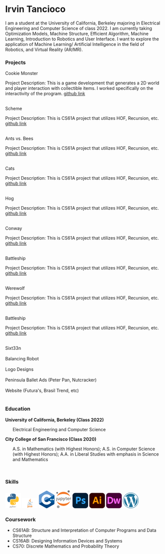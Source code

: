<link type="text/css" rel="stylesheet" href="main.css" />

# Irvin Tancioco

I am a student at the University of California, Berkeley majoring in Electrical Engineering and Computer Science of class 2022. I am currently taking Optimization Models, Machine Structure, Efficient Algorithm, Machine Learning, Introduction to Robotics and User Interface. I want to explore the application of Machine Learning/ Artificial Intelligence in the field of Robotics, and Virtual Reality (AR/MR).

### Projects
<div class="border-round" margin=20> Cookie Monster
  <p>Project Description: This is a game development that generates a 2D world and player interaction with collectible items. I worked specifically on the interactivity of the program. <a href="https://github.com/itancio/cookiemonster"> github link </a></p>
</div>
<br>

<div class="border-round"> Scheme
  <p>Project Description: This is CS61A project that utilizes HOF, Recursion, etc. <a href="https://github.com/itancio/scheme"> github link </a></p>
</div>
<br>

<div class="border-round"> Ants vs. Bees
  <p>Project Description: This is CS61A project that utilizes HOF, Recursion, etc. <a href="https://github.com/itancio/ants"> github link </a></p>
</div>
<br>

<div class="border-round"> Cats
  <p>Project Description: This is CS61A project that utilizes HOF, Recursion, etc. <a href="https://github.com/itancio/cats"> github link </a></p>
</div>
<br>

<div class="border-round"> Hog
  <p>Project Description: This is CS61A project that utilizes HOF, Recursion, etc. <a href="https://github.com/itancio/hog"> github link </a></p>
</div>
<br>

<div class="border-round"> Conway
  <p>Project Description: This is CS61A project that utilizes HOF, Recursion, etc. <a href="https://github.com/itancio/conway"> github link </a></p>
</div>
<br>

<div class="border-round"> Battleship
  <p>Project Description: This is CS61A project that utilizes HOF, Recursion, etc. <a href="https://github.com/itancio/battleship"> github link </a></p>
</div>
<br>

<div class="border-round"> Werewolf
  <p>Project Description: This is CS61A project that utilizes HOF, Recursion, etc. <a href="https://github.com/itancio/werewolf"> github link </a></p>
</div>
<br>

<div class="border-round"> Battleship
  <p>Project Description: This is CS61A project that utilizes HOF, Recursion, etc. <a href="https://github.com/itancio/battleship"> github link </a></p>
</div>
<br>


<div class="border-round"> Sixt33n
</div>
<br>
<div class="border-round"> Balancing Robot
</div>
<br>
<div class="border-round"> Logo Designs
</div>
<br>
<div class="border-round"> Peninsula Ballet Ads (Peter Pan, Nutcracker)
</div>
<br>
<div class="border-round"> Website (Futura's, Brasil Trend, etc)
</div>
<br>

### Education


<b>University of California, Berkeley (Class 2022)</b>
<ul>
Electrical Engineering and Computer Science
</ul>

<b>City College of San Francisco (Class 2020)</b>
<ul>
  A.S. in Mathematics (with Highest Honors); 
  A.S. in Computer Science (with Highest Honors); 
  A.A. in Liberal Studies with emphasis in Science and Mathematics
</ul>

<br>

### Skills
<img src="img/python.png" width = "50">
<img src="img/java.png" width = "50">
<img src="img/cplusplus.png" width = "50">
<img src="img/jupyter.png" width = "50">
<img src="img/photoshop.png" width = "50">
<img src="img/illustrator.png" width = "50">
<img src="img/dreamweaver.png" width = "50">
<img src="img/wordpress.png" width = "50">

  
### Coursework
- CS61AB: Structure and Interpretation of Computer Programs and Data Structure
- CS16AB: Designing Information Devices and Systems 
- CS70: Discrete Mathematics and Probability Theory
